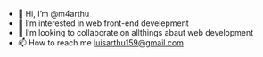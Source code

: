 - 👋 Hi, I’m @m4arthu
- 👀 I’m interested in web front-end develepment
- 💞️ I’m looking to collaborate on allthings abaut web development
- 📫 How to reach me luisarthu159@gmail.com


